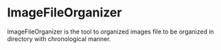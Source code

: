 # ImageFileOrganizer

ImageFileOrganizer is the tool to organized images file to be organized in directory with chronological manner.
